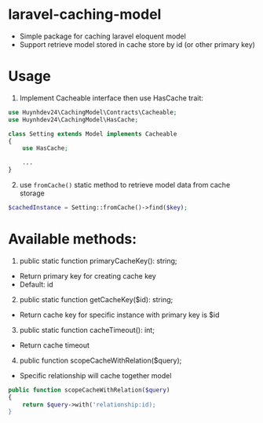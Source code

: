 # laravel-caching-model
- Simple package for caching laravel eloquent model
- Support retrieve model stored in cache store by id (or other primary key)

# Usage
1. Implement Cacheable interface then use HasCache trait:
```php
use Huynhdev24\CachingModel\Contracts\Cacheable;
use Huynhdev24\CachingModel\HasCache;

class Setting extends Model implements Cacheable
{
    use HasCache;

    ...
}
```

2. use `fromCache()` static method to retrieve model data from cache storage
```php
$cachedInstance = Setting::fromCache()->find($key);
```

# Available methods:
1. public static function primaryCacheKey(): string;
- Return primary key for creating cache key 
- Default: id

2. public static function getCacheKey($id): string;
- Return cache key for specific instance with primary key is $id

3. public static function cacheTimeout(): int;
- Return cache timeout

4. public function scopeCacheWithRelation($query);
- Specific relationship will cache together model
```php
public function scopeCacheWithRelation($query)
{
    return $query->with('relationship:id);
}
```